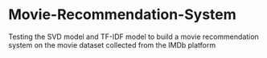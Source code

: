 # Movie-Recommendation-System
Testing the SVD model and TF-IDF model to build a movie recommendation system on the movie dataset collected from the IMDb platform
